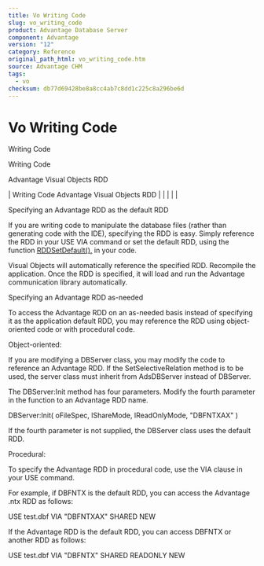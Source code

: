 ```yaml
---
title: Vo Writing Code
slug: vo_writing_code
product: Advantage Database Server
component: Advantage
version: "12"
category: Reference
original_path_html: vo_writing_code.htm
source: Advantage CHM
tags:
  - vo
checksum: db77d69428be8a8cc4ab7c8dd1c225c8a296be6d
---
```


# Vo Writing Code

Writing Code

Writing Code

Advantage Visual Objects RDD

| Writing Code  Advantage Visual Objects RDD |  |  |  |  |

Specifying an Advantage RDD as the default RDD

If you are writing code to manipulate the database files (rather than generating code with the IDE), specifying the RDD is easy. Simply reference the RDD in your USE VIA command or set the default RDD, using the function [RDDSetDefault(),](vo_using_rddsetdefault_to_specify_the_advantage_rdd.md) in your code.

Visual Objects will automatically reference the specified RDD. Recompile the application. Once the RDD is specified, it will load and run the Advantage communication library automatically.

Specifying an Advantage RDD as-needed

To access the Advantage RDD on an as-needed basis instead of specifying it as the application default RDD, you may reference the RDD using object-oriented code or with procedural code.

Object-oriented:

If you are modifying a DBServer class, you may modify the code to reference an Advantage RDD. If the SetSelectiveRelation method is to be used, the server class must inherit from AdsDBServer instead of DBServer.

The DBServer:Init method has four parameters. Modify the fourth parameter in the function to an Advantage RDD name.

DBServer:Init( oFileSpec, lShareMode, lReadOnlyMode, "DBFNTXAX" )

If the fourth parameter is not supplied, the DBServer class uses the default RDD.

Procedural:

To specify the Advantage RDD in procedural code, use the VIA clause in your USE command.

For example, if DBFNTX is the default RDD, you can access the Advantage .ntx RDD as follows:

USE test.dbf VIA "DBFNTXAX" SHARED NEW

If the Advantage RDD is the default RDD, you can access DBFNTX or another RDD as follows:

USE test.dbf VIA "DBFNTX" SHARED READONLY NEW
